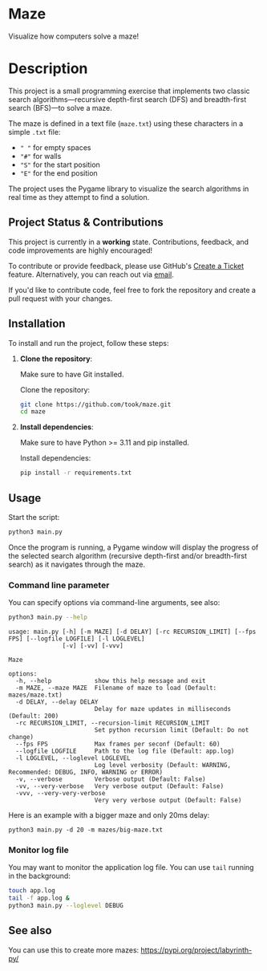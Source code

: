 # Maze

Visualize how computers solve a maze!

# Description

This project is a small programming exercise that implements two classic search algorithms—recursive depth-first
search (DFS) and breadth-first search (BFS)—to solve a maze.

The maze is defined in a text file (`maze.txt`) using these characters in a simple `.txt` file:

- `" "` for empty spaces
- `"#"` for walls
- `"S"` for the start position
- `"E"` for the end position

The project uses the Pygame library to visualize the search algorithms in real time as they attempt to find a solution.

## Project Status & Contributions

This project is currently in a **working** state. Contributions, feedback, and code improvements are highly encouraged!

To contribute or provide feedback, please use GitHub's [Create a Ticket](https://github.com/took/maze/issues/new)
feature. Alternatively, you can reach out via [email](mailto:info@sd-gp.de).

If you'd like to contribute code, feel free to fork the repository and create a pull request with your changes.

## Installation

To install and run the project, follow these steps:

1. **Clone the repository**:

   Make sure to have Git installed.

   Clone the repository: 
    ```bash
    git clone https://github.com/took/maze.git
    cd maze
    ```

2. **Install dependencies**:

   Make sure to have Python >= 3.11 and pip installed.
   
   Install dependencies:
    ```bash
    pip install -r requirements.txt
    ```

## Usage

Start the script:
 ```bash
 python3 main.py
 ```

Once the program is running, a Pygame window will display the progress of the selected search algorithm (recursive
depth-first and/or breadth-first search) as it navigates through the maze.

### Command line parameter
You can specify options via command-line
arguments, see also:

```bash
python3 main.py --help
```

```
usage: main.py [-h] [-m MAZE] [-d DELAY] [-rc RECURSION_LIMIT] [--fps FPS] [--logfile LOGFILE] [-l LOGLEVEL]
               [-v] [-vv] [-vvv]

Maze

options:
  -h, --help            show this help message and exit
  -m MAZE, --maze MAZE  Filename of maze to load (Default: mazes/maze.txt)
  -d DELAY, --delay DELAY
                        Delay for maze updates in milliseconds (Default: 200)
  -rc RECURSION_LIMIT, --recursion-limit RECURSION_LIMIT
                        Set python recursion limit (Default: Do not change)
  --fps FPS             Max frames per seconf (Default: 60)
  --logfile LOGFILE     Path to the log file (Default: app.log)
  -l LOGLEVEL, --loglevel LOGLEVEL
                        Log level verbosity (Default: WARNING, Recommended: DEBUG, INFO, WARNING or ERROR)
  -v, --verbose         Verbose output (Default: False)
  -vv, --very-verbose   Very verbose output (Default: False)
  -vvv, --very-very-verbose
                        Very very verbose output (Default: False)
```

Here is an example with a bigger maze and only 20ms delay:
```
python3 main.py -d 20 -m mazes/big-maze.txt
```

### Monitor log file

You may want to monitor the application log file. You can use `tail` running in the background: 
```bash
touch app.log
tail -f app.log &
python3 main.py --loglevel DEBUG
```

## See also
You can use this to create more mazes:
https://pypi.org/project/labyrinth-py/
